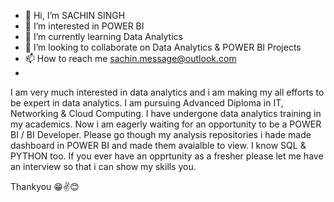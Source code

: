 - 👋 Hi, I’m SACHIN SINGH
- 👀 I’m interested in POWER BI
- 🌱 I’m currently learning Data Analytics
- 💞️ I’m looking to collaborate on Data Analytics & POWER BI Projects
- 📫 How to reach me sachin.message@outlook.com
- 
I am very much interested in data analytics and i am making my all efforts to be expert in data analytics. I am pursuing Advanced Diploma in IT, Networking & Cloud Computing. I
have undergone data analytics training in my academics. Now i am  eagerly waiting for an opportunity to be a POWER BI / BI Developer. Please go though my analysis repositories i hade made dashboard in POWER BI and made them avaialble to view. I know SQL & PYTHON too. If you ever have an opprtunity as a fresher please let me have an interview so that i can show my skills you. 

  Thankyou 😁✌️😊
<!---
sachinDeveloperBI/sachinDeveloperBI is a ✨ special ✨ repository because its `README.md` (this file) appears on your GitHub profile.
You can click the Preview link to take a look at your changes.
--->
